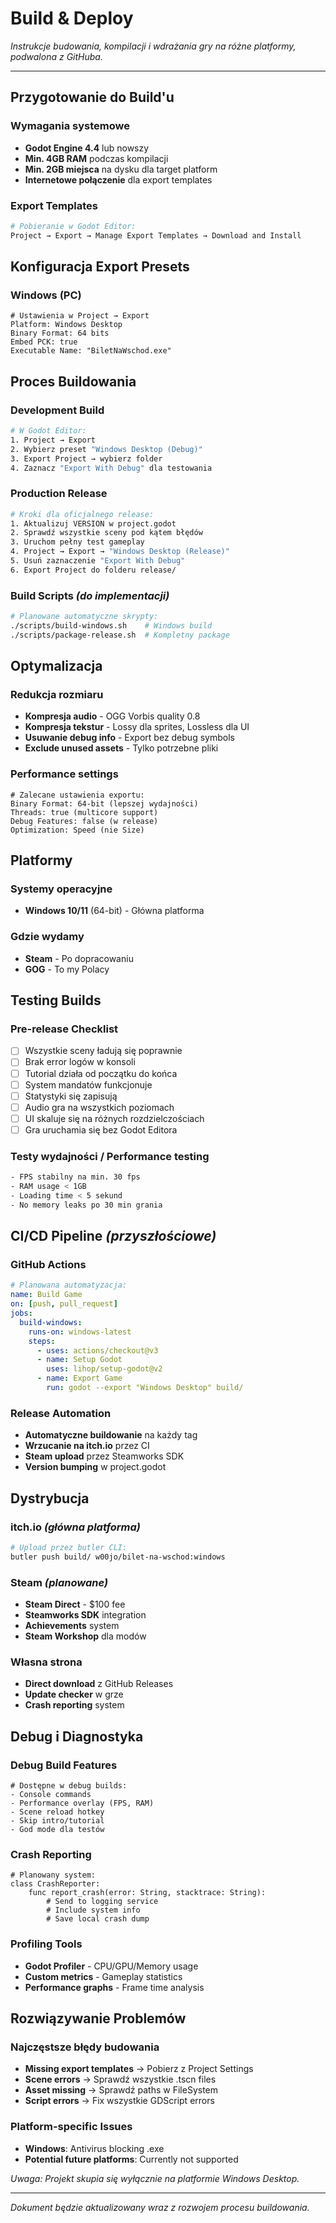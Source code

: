 # Build & Deploy

*Instrukcje budowania, kompilacji i wdrażania gry na różne platformy, podwalona z GitHuba.*

---

## Przygotowanie do Build'u

### Wymagania systemowe

- **Godot Engine 4.4** lub nowszy
- **Min. 4GB RAM** podczas kompilacji
- **Min. 2GB miejsca** na dysku dla target platform
- **Internetowe połączenie** dla export templates

### Export Templates

```bash
# Pobieranie w Godot Editor:
Project → Export → Manage Export Templates → Download and Install
```

## Konfiguracja Export Presets

### Windows (PC)

```gdscript
# Ustawienia w Project → Export
Platform: Windows Desktop
Binary Format: 64 bits
Embed PCK: true
Executable Name: "BiletNaWschod.exe"
```

## Proces Buildowania

### Development Build

```bash
# W Godot Editor:
1. Project → Export
2. Wybierz preset "Windows Desktop (Debug)"
3. Export Project → wybierz folder
4. Zaznacz "Export With Debug" dla testowania
```

### Production Release

```bash
# Kroki dla oficjalnego release:
1. Aktualizuj VERSION w project.godot
2. Sprawdź wszystkie sceny pod kątem błędów
3. Uruchom pełny test gameplay
4. Project → Export → "Windows Desktop (Release)"
5. Usuń zaznaczenie "Export With Debug"
6. Export Project do folderu release/
```

### Build Scripts *(do implementacji)*

```bash
# Planowane automatyczne skrypty:
./scripts/build-windows.sh    # Windows build
./scripts/package-release.sh  # Kompletny package
```

## Optymalizacja

### Redukcja rozmiaru

- **Kompresja audio** - OGG Vorbis quality 0.8
- **Kompresja tekstur** - Lossy dla sprites, Lossless dla UI
- **Usuwanie debug info** - Export bez debug symbols
- **Exclude unused assets** - Tylko potrzebne pliki

### Performance settings

```gdscript
# Zalecane ustawienia exportu:
Binary Format: 64-bit (lepszej wydajności)
Threads: true (multicore support)
Debug Features: false (w release)
Optimization: Speed (nie Size)
```

## Platformy

### Systemy operacyjne

- **Windows 10/11** (64-bit) - Główna platforma

### Gdzie wydamy

- **Steam** - Po dopracowaniu
- **GOG** - To my Polacy

## Testing Builds

### Pre-release Checklist

- [ ] Wszystkie sceny ładują się poprawnie
- [ ] Brak error logów w konsoli
- [ ] Tutorial działa od początku do końca
- [ ] System mandatów funkcjonuje
- [ ] Statystyki się zapisują
- [ ] Audio gra na wszystkich poziomach
- [ ] UI skaluje się na różnych rozdzielczościach
- [ ] Gra uruchamia się bez Godot Editora

### Testy wydajności / Performance testing

```bash
- FPS stabilny na min. 30 fps
- RAM usage < 1GB
- Loading time < 5 sekund
- No memory leaks po 30 min grania
```

## CI/CD Pipeline *(przyszłościowe)*

### GitHub Actions

```yaml
# Planowana automatyzacja:
name: Build Game
on: [push, pull_request]
jobs:
  build-windows:
    runs-on: windows-latest
    steps:
      - uses: actions/checkout@v3
      - name: Setup Godot
        uses: lihop/setup-godot@v2
      - name: Export Game
        run: godot --export "Windows Desktop" build/
```

### Release Automation

- **Automatyczne buildowanie** na każdy tag
- **Wrzucanie na itch.io** przez CI
- **Steam upload** przez Steamworks SDK
- **Version bumping** w project.godot

## Dystrybucja

### itch.io *(główna platforma)*

```bash
# Upload przez butler CLI:
butler push build/ w00jo/bilet-na-wschod:windows
```

### Steam *(planowane)*

- **Steam Direct** - $100 fee
- **Steamworks SDK** integration
- **Achievements** system
- **Steam Workshop** dla modów

### Własna strona

- **Direct download** z GitHub Releases
- **Update checker** w grze
- **Crash reporting** system

## Debug i Diagnostyka

### Debug Build Features

```gdscript
# Dostępne w debug builds:
- Console commands
- Performance overlay (FPS, RAM)
- Scene reload hotkey
- Skip intro/tutorial
- God mode dla testów
```

### Crash Reporting

```gdscript
# Planowany system:
class CrashReporter:
    func report_crash(error: String, stacktrace: String):
        # Send to logging service
        # Include system info
        # Save local crash dump
```

### Profiling Tools

- **Godot Profiler** - CPU/GPU/Memory usage
- **Custom metrics** - Gameplay statistics
- **Performance graphs** - Frame time analysis

## Rozwiązywanie Problemów

### Najczęstsze błędy budowania

- **Missing export templates** → Pobierz z Project Settings
- **Scene errors** → Sprawdź wszystkie .tscn files
- **Asset missing** → Sprawdź paths w FileSystem
- **Script errors** → Fix wszystkie GDScript errors

### Platform-specific Issues

- **Windows**: Antivirus blocking .exe
- **Potential future platforms**: Currently not supported

*Uwaga: Projekt skupia się wyłącznie na platformie Windows Desktop.*

---

*Dokument będzie aktualizowany wraz z rozwojem procesu buildowania.*
